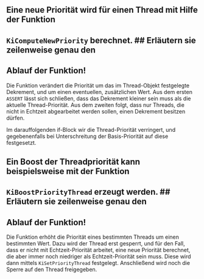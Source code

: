 ## Eine neue Priorität wird für einen Thread mit Hilfe der Funktion
## `KiComputeNewPriority` berechnet.  ## Erläutern sie zeilenweise genau den
## Ablauf der Funktion!

Die Funktion verändert die Priorität um das im Thread-Objekt festgelegte
Dekrement, und um einen eventuellen, zusätzlichen Wert.  Aus dem ersten
`ASSERT` lässt sich schließen, dass das Dekrement kleiner sein muss als die
aktuelle Thread-Priorität.  Aus dem zweiten folgt, dass nur Threads, die nicht
in Echtzeit abgearbeitet werden sollen, einen Dekrement besitzen dürfen.

Im darauffolgenden if-Block wir die Thread-Priorität verringert, und
gegebenenfalls bei Unterschreitung der Basis-Priorität auf diese festgesetzt.

## Ein Boost der Threadpriorität kann beispielsweise mit der Funktion
## `KiBoostPriorityThread` erzeugt werden.  ## Erläutern sie zeilenweise genau den
## Ablauf der Funktion!

Die Funktion erhöht die Priorität eines bestimmten Threads um einen bestimmten
Wert.  Dazu wird der Thread erst gesperrt, und für den Fall, dass er nicht mit
Echtzeit-Priorität arbeitet, eine neue Priorität berechnet, die aber immer noch
niedriger als Echtzeit-Priorität sein muss.  Diese wird dann mittels
`KiSetPriorityThread` festgelegt. Anschließend wird noch die Sperre auf den
Thread freigegeben.
